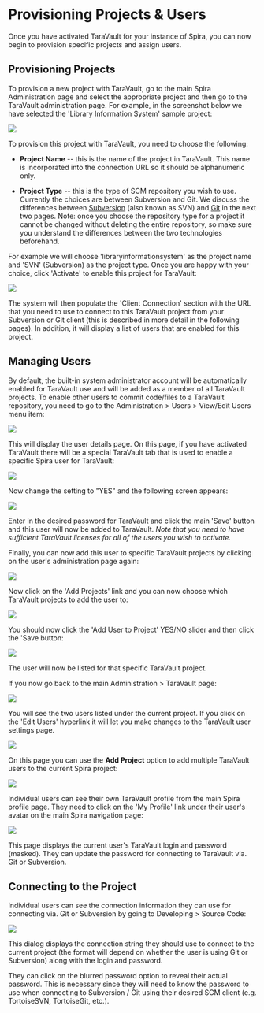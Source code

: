 # Provisioning Projects & Users

Once you have activated TaraVault for your instance of Spira, you can
now begin to provision specific projects and assign users.

## Provisioning Projects

To provision a new project with TaraVault, go to the main Spira
Administration page and select the appropriate project and then go to
the TaraVault administration page. For example, in the screenshot below
we have selected the 'Library Information System' sample project:

![](img/Provisioning_Projects_&_Users_6.png)




To provision this project with TaraVault, you need to choose the
following:

-   **Project Name** -- this is the name of the project in TaraVault.
This name is incorporated into the connection URL so it should be
alphanumeric only.

-   **Project Type** -- this is the type of SCM repository you wish to
use. Currently the choices are between Subversion and Git. We
discuss the differences between [Subversion](../Using-Subversion/) (also known as SVN) and
[Git](../Using-Git/) in the next two pages.
Note: once you choose the repository type for a project it cannot be
changed without deleting the entire repository, so make sure you
understand the differences between the two technologies beforehand.

For example we will choose 'libraryinformationsystem' as the project
name and 'SVN' (Subversion) as the project type. Once you are happy with
your choice, click 'Activate' to enable this project for TaraVault:

![](img/Provisioning_Projects_&_Users_7.png)




The system will then populate the 'Client Connection' section with the
URL that you need to use to connect to this TaraVault project from your
Subversion or Git client (this is described in more detail in the following pages). In addition, it will display a list of users that
are enabled for this project.

## Managing Users

By default, the built-in system administrator account will be
automatically enabled for TaraVault use and will be added as a member of
all TaraVault projects. To enable other users to commit code/files to a
TaraVault repository, you need to go to the Administration \> Users \>
View/Edit Users menu item:

![](img/Provisioning_Projects_&_Users_8.png)




This will display the user details page. On this page, if you have
activated TaraVault there will be a special TaraVault tab that is used
to enable a specific Spira user for TaraVault:

![](img/Provisioning_Projects_&_Users_9.png)




Now change the setting to "YES" and the following screen appears:

![](img/Provisioning_Projects_&_Users_10.png)




Enter in the desired password for TaraVault and click the main 'Save'
button and this user will now be added to TaraVault. *Note that you need
to have sufficient TaraVault licenses for all of the users you wish to
activate.*

Finally, you can now add this user to specific TaraVault projects by
clicking on the user's administration page again:

![](img/Provisioning_Projects_&_Users_11.png)




Now click on the 'Add Projects' link and you can now choose which
TaraVault projects to add the user to:

![](img/Provisioning_Projects_&_Users_12.png)




You should now click the 'Add User to Project' YES/NO slider and then
click the 'Save button:

![](img/Provisioning_Projects_&_Users_13.png)




The user will now be listed for that specific TaraVault project.

If you now go back to the main Administration \> TaraVault page:

![](img/Provisioning_Projects_&_Users_14.png)




You will see the two users listed under the current project. If you
click on the 'Edit Users' hyperlink it will let you make changes to the
TaraVault user settings page.

![](img/Provisioning_Projects_&_Users_15.png)




On this page you can use the **Add Project** option to add multiple
TaraVault users to the current Spira project:

![](img/Provisioning_Projects_&_Users_16.png)




Individual users can see their own TaraVault profile from the main Spira
profile page. They need to click on the 'My Profile' link under their
user's avatar on the main Spira navigation page:

![](img/Provisioning_Projects_&_Users_17.png)




This page displays the current user's TaraVault login and password
(masked). They can update the password for connecting to TaraVault via.
Git or Subversion.

## Connecting to the Project

Individual users can see the connection information they can use for
connecting via. Git or Subversion by going to Developing > Source Code:

![](img/Provisioning_Projects_&_Users_18.png)




This dialog displays the connection string they should use to connect to
the current project (the format will depend on whether the user is using
Git or Subversion) along with the login and password.

They can click on the blurred password option to reveal their actual
password. This is necessary since they will need to know the password to
use when connecting to Subversion / Git using their desired SCM client
(e.g. TortoiseSVN, TortoiseGit, etc.).

